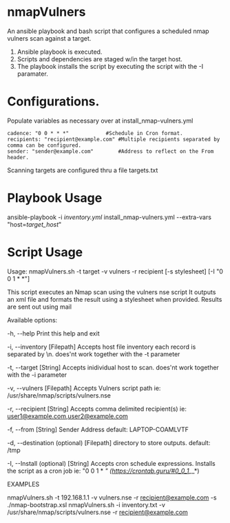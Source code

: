 # nmapVulners
An ansible playbook and bash script that configures a scheduled nmap vulners scan against a target.

1. Ansible playbook is executed.
2. Scripts and dependencies are staged w/in the target host.
3. The playbook installs the script by executing the script with the -I paramater.

# Configurations.
Populate variables as necessary over at install_nmap-vulners.yml

	cadence: "0 0 * * *" 			#Schedule in Cron format.
	recipients: "recipient@example.com"	#Multiple recipients separated by comma can be configured.
	sender: "sender@example.com" 		#Address to reflect on the From header.

Scanning targets are configured thru a file targets.txt

# Playbook Usage
ansible-playbook -i _inventory.yml_ install_nmap-vulners.yml --extra-vars "host=_target_host_"

# Script Usage

Usage: nmapVulners.sh -t target -v vulners -r recipient [-s stylesheet] [-I "0 0 1 * *"]

This script executes an Nmap scan using the vulners nse   script
It outputs an xml file and formats the result using a stylesheet
when provided. Results are sent out using mail

Available options:

-h, --help          Print this help and exit

-i, --inventory     [Filepath] Accepts host file inventory each record is separated by \n.
                    does'nt work together with the -t parameter

-t, --target        [String] Accepts inidividual host to scan.
                    does'nt work together with the -i parameter

-v, --vulners       [Filepath] Accepts Vulners script path
                    ie: /usr/share/nmap/scripts/vulners.nse

-r, --recipient     [String] Accepts comma delimited recipient(s)
                    ie: user1@example.com,user2@example.com

-f, --from          [String] Sender Address
                    default: LAPTOP-COAMLVTF

-d, --destination   (optional) [Filepath] directory to store outputs.
                    default: /tmp

-I, --Install       (optional) [String] Accepts cron schedule expressions. Installs the script as a cron job
                    ie: "0 0 1 * *" (https://crontab.guru/#0_0_1_*_*)

EXAMPLES

  nmapVulners.sh -t 192.168.1.1 -v vulners.nse -r recipient@example.com -s ./nmap-bootstrap.xsl
  nmapVulners.sh -i inventory.txt -v /usr/share/nmap/scripts/vulners.nse -r recipient@example.com


